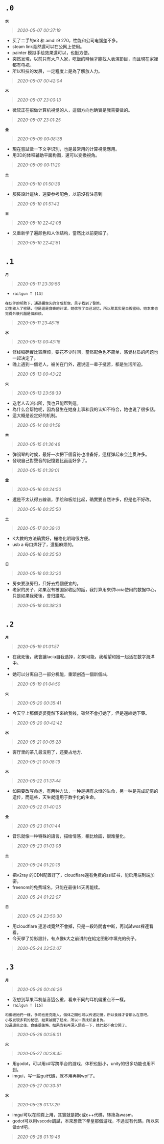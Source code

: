 **`.0`**
========
**`水`**
>*2020-05-07 00:37:19*
- 买了二手的e3 和 amd r9 270，性能和公司电腦差不多。
- steam link竟然還可以在公网上使用。
- painter 模拟手绘效果還可以，也挺方便。
- 突然发現，以前只有大户人家，吃飯的時候才能找人表演節目，而且現在家裡都有电视。
- 所以科技的发展，一定程度上是為了解放人力。
>*2020-05-07 00:42:04*

**`木`**
>*2020-05-07 23:00:13*
- 微软正在招做计算机視觉的人，這個方向也确實是我需要做的。
>*2020-05-07 23:01:25*

**`金`**
>*2020-05-09 00:08:38*
- 現在嘗試做一下文字识別，也是最常用的计算視觉應用。
- 用3D的体积辅助平面构图，還可以变換視角。
>*2020-05-09 00:11:20*

**`土`**
>*2020-05-10 01:50:39*
- 服裝設計這块，還要参考配色，以前沒有注意到
>*2020-05-10 01:51:43*

**`日`**
>*2020-05-10 22:42:08*
- 又重新学了遍颜色和人体结构，當然比以前更細了。
>*2020-05-10 22:42:51*

**`.1`**
========
**`月`**
>*2020-05-11 23:39:56*
- `railgun T [13]`
```
在伙伴的帮助下，通過摄像头的合成影像，黑子找到了警策。
幻生输入了密碼，但是這是食蜂的计谋，她改写了自己记忆，所以那其实是自毁密码，她本來也觉得外裝代腦是個麻烦。
```
>*2020-05-11 23:48:16*

**`水`**
>*2020-05-13 00:43:18*
- 修线稿确實比较麻烦，要花不少时间，當然配色也不简单，感覺材质的问题也一起决定了。
- 晚上遇到一個老人，被关在门外，還说這一辈子挺苦，都是生活所迫。
>*2020-05-13 00:43:22*

**`火`**
>*2020-05-13 23:58:39*
- 送老人去派出所，我也只能帮到這。
- 為什么会帮她呢，因為發生在她身上事和我的认知不符合，她也说了很多話。
- 這大概是设定好的机制。
>*2020-05-14 00:01:59*

**`木`**
>*2020-05-15 01:36:46*
- 弹钢琴的时候，最好一次把下個音符也准备好，這樣弹起來会连贯许多。
- 發現自己對聲音的記憶要比画面好多了。
>*2020-05-15 01:39:01*

**`金`**
>*2020-05-16 00:24:50*
- 還是不太认得五線谱，手绘和板绘比起，确實要自然许多，但是也不好改。
>*2020-05-16 00:25:50*

**`土`**
>*2020-05-17 00:39:10*
- K大教的方法确實好，栅格化明暗很方便。
- usb a 母口焊好了，還挺麻烦的。
>*2020-05-16 00:25:50*

**`日`**
>*2020-05-18 00:32:20*
- 房東要涨房租，只好去找個便宜的。
- 老家的房子，如果沒有被国家收回的話，我打算用來供lacia使用的数据中心， 只是如果我死後，會归誰呢。
>*2020-05-18 00:38:23*

**`.2`**
========
**`月`**
>*2020-05-19 01:01:57*
- 在我死後，我會讓lacia自我选择，如果可能，我希望和她一起活在数字海洋中。
- 
- 她可以分离自己一部分机能，重頭创造一個新個ai。
>*2020-05-19 01:04:50*

**`火`**
>*2020-05-20 00:35:41*
- 今天早上那個婆婆竟然下來給我钱，雖然不會打她了，但是還給她下藥。
>*2020-05-20 00:42:42*

**`水`**
>*2020-05-21 00:05:28*
- 客厅里的茶几最沒用了，还要占地方.
>*2020-05-21 00:08:19*

**`木`**
>*2020-05-22 01:37:44*
- 如果要改写命运，有两种方法，一种是拥有永恒的生命，另一种是完成記憶的遗传，而這些，天生就适用于数字化的生命。
>*2020-05-22 01:40:25*

**`金`**
>*2020-05-23 01:01:44*
- 音乐就像一种特殊的語言，描绘情感，相比绘画，很难量化。
>*2020-05-23 01:03:08*

**`土`**
>*2020-05-24 01:20:16*
- 把v2ray 的CDN配置好了，cloudflare還有免费的ssl証书，能启用端到端加密。
- freenom的免费域名，只能在最後14天再能续。
>*2020-05-24 01:22:07*

**`日`**
>*2020-05-24 23:50:30*
- 用cloudflare 連游戏竟然不會掉，只是一段時間會中断，再試試wss裸連看看。
- 今天學了剪影設計，有点像k大之前讲的在給定图形中填充的例子。
>*2020-05-24 23:52:07*

**`.3`**
========
**`月`**
>*2020-05-26 00:46:26*
- 沒想到苹果耳机低音這么重，看來不同的耳机偏重点不一樣。
- `railgun T [15]`
```
和御坂她們一樣，多莉也是克隆人，個体之間也可以传递記憶，所以食蜂才會那么在意吧。
小取发現多莉的秘密，結果被關了起來，所以一直找机會复仇。
知道這些之後，食蜂很後悔，如果当初再深入調查一下，她們就不會分開了。
```
>*2020-05-26 00:56:01*

**`火`**
>*2020-05-27 00:28:45*
- 用godot，可以用c#写跨平台的游戏，体积也挺小，unity的很多功能也用不到。
- imgui，写一些gui代碼，就不用再用wpf了。
>*2020-05-27 00:30:51*

**`水`**
>*2020-05-28 01:17:29*
- imgui可以在网頁上用，其實就是把c或c++代碼，转換為wasm。
- godot可以用vscode調試，本來想做下拳皇那個游戏，不過沒有代碼，所以來做dnf吧。
>*2020-05-28 01:19:46*